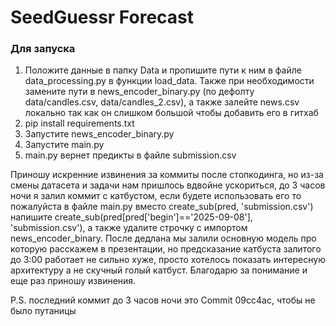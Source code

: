# SeedGuessr Forecast
### Для запуска
1. Положите данные в папку Data и пропишите пути к ним в файле data_processing.py в функции load_data. Также при необходимости замените пути в news_encoder_binary.py (по дефолту data/candles.csv, data/candles_2.csv), а также залейте news.csv локально так как он слишком большой чтобы добавить его в гитхаб
2. pip install requirements.txt
3. Запустите news_encoder_binary.py
4. Запустите main.py
5. main.py вернет предикты в файле submission.csv


Приношу искренние извинения за коммиты после стопкодинга, но из-за смены датасета и задачи нам пришлось вдвойне ускориться, до 3 часов ночи я залил коммит с катбустом, если будете использовать его то пожалуйста в файле main.py вместо create_sub(pred, 'submission.csv') напишите create_sub(pred[pred['begin']=='2025-09-08'], 'submission.csv'), а также удалите строчку с импортом news_encoder_binary. После дедлана мы залили основную модель про которую расскажем в презентации, но предсказание катбуста залитого до 3:00 работает не сильно хуже, просто хотелось показать интересную архитектуру а не скучный голый катбуст. Благодарю за понимание и еще раз приношу извинения.

P.S. последний коммит до 3 часов ночи это Commit 09cc4ac, чтобы не было путаницы
